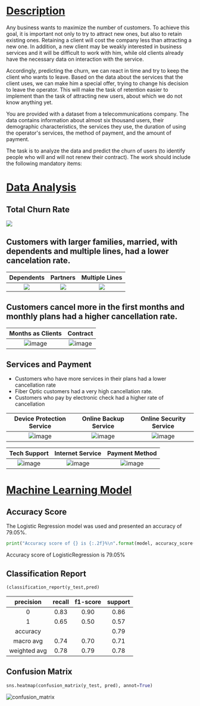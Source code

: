 # [Description](https://colab.research.google.com/drive/1zxI_aqxLLldGpG0fC4jTNaQwKjRozO2t#scrollTo=Descritption)
Any business wants to maximize the number of customers. To achieve this goal, it is important not only to try to attract new ones, but also to retain existing ones. Retaining a client will cost the company less than attracting a new one. In addition, a new client may be weakly interested in business services and it will be difficult to work with him, while old clients already have the necessary data on interaction with the service.

Accordingly, predicting the churn, we can react in time and try to keep the client who wants to leave. Based on the data about the services that the client uses, we can make him a special offer, trying to change his decision to leave the operator. This will make the task of retention easier to implement than the task of attracting new users, about which we do not know anything yet.

You are provided with a dataset from a telecommunications company. The data contains information about almost six thousand users, their demographic characteristics, the services they use, the duration of using the operator's services, the method of payment, and the amount of payment.

The task is to analyze the data and predict the churn of users (to identify people who will and will not renew their contract). The work should include the following mandatory items:

# [Data Analysis](https://colab.research.google.com/drive/1zxI_aqxLLldGpG0fC4jTNaQwKjRozO2t#scrollTo=Data_Visualization)

## Total Churn Rate
<img src = "https://github.com/MateusFreitas-C/Introduction_SkLearn/blob/main/Telecom_users/graphs/churn_plot.png?raw=true">

## Customers with larger families, married, with dependents and multiple lines, had a lower cancelation rate.

Dependents            |  Partners          | Multiple Lines
:-----------------------------------:|:-----------------------------------:|:-----------------------------------:
<img src = "https://github.com/MateusFreitas-C/Introduction_SkLearn/blob/main/Telecom_users/graphs/dependents_plot.png?raw=true">  |  <img src = "https://github.com/MateusFreitas-C/Introduction_SkLearn/blob/main/Telecom_users/graphs/partners_plot.png?raw=true">  |  <img src = "https://github.com/MateusFreitas-C/Introduction_SkLearn/blob/main/Telecom_users/graphs/multiple_lines_plot.png?raw=true">

## Customers cancel more in the first months and monthly plans had a higher cancellation rate.
Months as Clients            |  Contract
:-----------------------------------:|:-----------------------------------:|
![image](https://user-images.githubusercontent.com/83030060/129968237-819a9330-3a80-4682-834f-a683b0dcacc7.png) | ![image](https://user-images.githubusercontent.com/83030060/129968397-41224a9a-dbb3-4cb3-8581-dfbed00eb8a7.png)

## Services and Payment
- Customers who have more services in their plans had a lower cancellation rate
- Fiber Optic customers had a very high cancellation rate.
- Customers who pay by electronic check had a higher rate of cancellation

Device Protection Service            |  Online Backup Service          | Online Security Service
:-----------------------------------:|:-----------------------------------:|:-----------------------------------:
![image](https://user-images.githubusercontent.com/83030060/129968819-ccb37196-2c77-4b22-bca5-dd1d4ae7025f.png)| ![image](https://user-images.githubusercontent.com/83030060/129968928-e3ad99c2-37e1-4126-a56c-8ff1b098bcc9.png) | ![image](https://user-images.githubusercontent.com/83030060/129969087-e8ca86bb-f793-460f-a2e6-86c7a88f6c4e.png)

Tech Support            |  Internet Service          | Payment Method
:-----------------------------------:|:-----------------------------------:|:-----------------------------------:
![image](https://user-images.githubusercontent.com/83030060/129969584-f36d95d0-d008-4608-b823-ce6956cb3f52.png) | ![image](https://user-images.githubusercontent.com/83030060/129969607-f8647a06-93eb-49b0-8755-cb69a4f2b229.png)  | ![image](https://user-images.githubusercontent.com/83030060/129969623-398ffd17-3521-4970-95b7-300c90c63fc5.png)

# [Machine Learning Model](https://colab.research.google.com/drive/1zxI_aqxLLldGpG0fC4jTNaQwKjRozO2t#scrollTo=Creating_Model)

## Accuracy Score

The Logistic Regression model was used and presented an accuracy of 79.05%.
~~~python
print("Accuracy score of {} is {:.2f}%\n".format(model, accuracy_score(y_test, pred)*100))
~~~
Accuracy score of LogisticRegression is 79.05%
## Classification Report
~~~python
(classification_report(y_test,pred)
~~~
  
  precision   |   recall  |  f1-score  |   support
:---------------------------:|:----------------------------:|:---------------------------:|:-----------------------------:
 0     |    0.83    |    0.90     |   0.86     |   1085
 1     |    0.65    |    0.50    |    0.57    |     409
accuracy     |             |            |   0.79    |    1494
macro avg   |      0.74    |    0.70    |    0.71    |    1494
weighted avg    |     0.78    |    0.79    |    0.78    |    1494

## Confusion Matrix

~~~python
sns.heatmap(confusion_matrix(y_test, pred), annot=True)
~~~  


![confusion_matrix](https://user-images.githubusercontent.com/83030060/130258951-5301a338-7b98-46fd-87c2-b722efb502fe.jpg)







